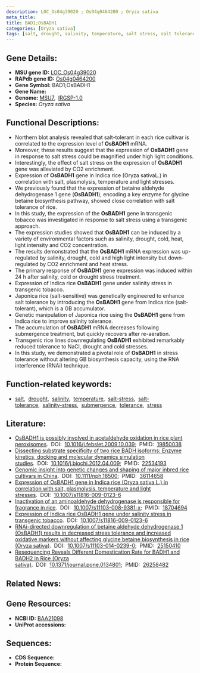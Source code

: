 ```yaml
---
description: LOC_Os04g39020 ; Os04g0464200 ; Oryza sativa
meta_title:
title: BAD1;OsBADH1
categories: [Oryza sativa]
tags: [salt, drought, salinity, temperature, salt stress, salt tolerance, salinity stress, submergence, tolerance, stress]
---
```


## Gene Details:
- **MSU gene ID:** [LOC_Os04g39020](http://rice.uga.edu/cgi-bin/ORF_infopage.cgi?orf=LOC_Os04g39020)  
- **RAPdb gene ID:** [Os04g0464200](https://rapdb.dna.affrc.go.jp/locus/?name=Os04g0464200)  
- **Gene Symbol:** BAD1;OsBADH1
- **Gene Name:**
- **Genome:**  [MSU7](http://rice.uga.edu/),&nbsp;&nbsp;[IRGSP-1.0](https://rapdb.dna.affrc.go.jp/download/irgsp1.html)
- **Species:** *Oryza sativa*

## Functional Descriptions:
   - Northern blot analysis revealed that salt-tolerant in each rice cultivar is correlated to the expression level of **OsBADH1** mRNA.
   - Moreover, these results suggest that the expression of **OsBADH1** gene in response to salt stress could be magnified under high light conditions.
   - Interestingly, the effect of salt stress on the expression of **OsBADH1** gene was alleviated by CO2 enrichment.
   - Expression of **OsBADH1** gene in Indica rice (Oryza sativaL.) in correlation with salt, plasmolysis, temperature and light stresses.
   - We previously found that the expression of betaine aldehyde dehydrogenase 1 gene (**OsBADH1**), encoding a key enzyme for glycine betaine biosynthesis pathway, showed close correlation with salt tolerance of rice.
   - In this study, the expression of the **OsBADH1** gene in transgenic tobacco was investigated in response to salt stress using a transgenic approach.
   - The expression studies showed that **OsBADH1** can be induced by a variety of environmental factors such as salinity, drought, cold, heat, light intensity and CO2 concentration.
   - The results demonstrated that the **OsBADH1** mRNA expression was up-regulated by salinity, drought, cold and high light intensity but down-regulated by CO2 enrichment and heat stress.
   - The primary response of **OsBADH1** gene expression was induced within 24 h after salinity, cold or drought stress treatment.
   - Expression of Indica rice **OsBADH1** gene under salinity stress in transgenic tobacco.
   - Japonica rice (salt-sensitive) was genetically engineered to enhance salt tolerance by introducing the **OsBADH1** gene from Indica rice (salt-tolerant), which is a GB accumulator.
   - Genetic manipulation of Japonica rice using the **OsBADH1** gene from Indica rice to improve salinity tolerance.
   - The accumulation of **OsBADH1** mRNA decreases following submergence treatment, but quickly recovers after re-aeration.
   - Transgenic rice lines downregulating **OsBADH1** exhibited remarkably reduced tolerance to NaCl, drought and cold stresses.
   - In this study, we demonstrated a pivotal role of **OsBADH1** in stress tolerance without altering GB biosynthesis capacity, using the RNA interference (RNAi) technique.

## Function-related keywords:
   - [salt](/tags/salt/),&nbsp;&nbsp;[drought](/tags/drought/),&nbsp;&nbsp;[salinity](/tags/salinity/),&nbsp;&nbsp;[temperature](/tags/temperature/),&nbsp;&nbsp;[salt-stress](/tags/salt-stress/),&nbsp;&nbsp;[salt-tolerance](/tags/salt-tolerance/),&nbsp;&nbsp;[salinity-stress](/tags/salinity-stress/),&nbsp;&nbsp;[submergence](/tags/submergence/),&nbsp;&nbsp;[tolerance](/tags/tolerance/),&nbsp;&nbsp;[stress](/tags/stress/)

## Literature:
   - [OsBADH1 is possibly involved in acetaldehyde oxidation in rice plant peroxisomes](https://www.doi.org/10.1016/j.febslet.2009.10.039).&nbsp;&nbsp;DOI:&nbsp;&nbsp;[10.1016/j.febslet.2009.10.039](https://www.doi.org/10.1016/j.febslet.2009.10.039);&nbsp;&nbsp;PMID:&nbsp;&nbsp;[19850038](https://pubmed.ncbi.nlm.nih.gov/19850038/)
   - [Dissecting substrate specificity of two rice BADH isoforms: Enzyme kinetics, docking and molecular dynamics simulation studies](https://www.doi.org/10.1016/j.biochi.2012.04.009).&nbsp;&nbsp;DOI:&nbsp;&nbsp;[10.1016/j.biochi.2012.04.009](https://www.doi.org/10.1016/j.biochi.2012.04.009);&nbsp;&nbsp;PMID:&nbsp;&nbsp;[22534193](https://pubmed.ncbi.nlm.nih.gov/22534193/)
   - [Genomic insight into genetic changes and shaping of major inbred rice cultivars in China](https://www.doi.org/10.1111/nph.18500).&nbsp;&nbsp;DOI:&nbsp;&nbsp;[10.1111/nph.18500](https://www.doi.org/10.1111/nph.18500);&nbsp;&nbsp;PMID:&nbsp;&nbsp;[36114658](https://pubmed.ncbi.nlm.nih.gov/36114658/)
   - [Expression of OsBADH1 gene in Indica rice (Oryza sativa L.) in correlation with salt, plasmolysis, temperature and light stresses](https://www.doi.org/10.1007/s11816-009-0123-6).&nbsp;&nbsp;DOI:&nbsp;&nbsp;[10.1007/s11816-009-0123-6](https://www.doi.org/10.1007/s11816-009-0123-6)
   - [Inactivation of an aminoaldehyde dehydrogenase is responsible for fragrance in rice](https://www.doi.org/10.1007/s11103-008-9381-x).&nbsp;&nbsp;DOI:&nbsp;&nbsp;[10.1007/s11103-008-9381-x](https://www.doi.org/10.1007/s11103-008-9381-x);&nbsp;&nbsp;PMID:&nbsp;&nbsp;[18704694](https://pubmed.ncbi.nlm.nih.gov/18704694/)
   - [Expression of Indica rice OsBADH1 gene under salinity stress in transgenic tobacco](https://www.doi.org/10.1007/s11816-009-0123-6).&nbsp;&nbsp;DOI:&nbsp;&nbsp;[10.1007/s11816-009-0123-6](https://www.doi.org/10.1007/s11816-009-0123-6)
   - [RNAi-directed downregulation of betaine aldehyde dehydrogenase 1 (OsBADH1) results in decreased stress tolerance and increased oxidative markers without affecting glycine betaine biosynthesis in rice (Oryza sativa)](https://www.doi.org/10.1007/s11103-014-0239-0).&nbsp;&nbsp;DOI:&nbsp;&nbsp;[10.1007/s11103-014-0239-0](https://www.doi.org/10.1007/s11103-014-0239-0);&nbsp;&nbsp;PMID:&nbsp;&nbsp;[25150410](https://pubmed.ncbi.nlm.nih.gov/25150410/)
   - [Resequencing Reveals Different Domestication Rate for BADH1 and BADH2 in Rice (Oryza sativa)](https://www.doi.org/10.1371/journal.pone.0134801).&nbsp;&nbsp;DOI:&nbsp;&nbsp;[10.1371/journal.pone.0134801](https://www.doi.org/10.1371/journal.pone.0134801);&nbsp;&nbsp;PMID:&nbsp;&nbsp;[26258482](https://pubmed.ncbi.nlm.nih.gov/26258482/)

## Related News:

## Gene Resources:
- **NCBI ID:**  [BAA21098](http://www.ncbi.nlm.nih.gov/nuccore/BAA21098)
- **UniProt accessions:** [](https://www.uniprot.org/uniprotkb//entry)

## Sequences:
- **CDS Sequence:**
- **Protein Sequence:**
